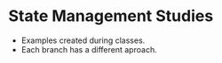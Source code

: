 # State Management Studies

- Examples created during classes.
- Each branch has a different aproach.
